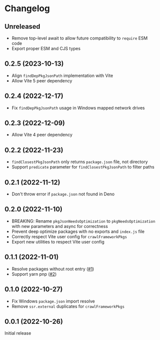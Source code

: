 # Changelog

## Unreleased

- Remove top-level await to allow future compatibility to `require` ESM code
- Export proper ESM and CJS types

## 0.2.5 (2023-10-13)

- Align `findDepPkgJsonPath` implementation with Vite
- Allow Vite 5 peer dependency

## 0.2.4 (2022-12-17)

- Fix `findDepPkgJsonPath` usage in Windows mapped network drives

## 0.2.3 (2022-12-09)

- Allow Vite 4 peer dependency

## 0.2.2 (2022-11-23)

- `findClosestPkgJsonPath` only returns `package.json` file, not directory
- Support `predicate` parameter for `findClosestPkgJsonPath` to filter paths

## 0.2.1 (2022-11-12)

- Don't throw error if `package.json` not found in Deno

## 0.2.0 (2022-11-10)

- BREAKING: Rename `pkgJsonNeedsOptimization` to `pkgNeedsOptimization` with new parameters and async for correctness
- Prevent deep optimize packages with no exports and `index.js` file
- Correctly respect Vite user config for `crawlFrameworkPkgs`
- Export new utilities to respect Vite user config

## 0.1.1 (2022-11-01)

- Resolve packages without root entry ([#1](https://github.com/svitejs/vitefu/issues/1))
- Support yarn pnp ([#2](https://github.com/svitejs/vitefu/issues/2))

## 0.1.0 (2022-10-27)

- Fix Windows `package.json` import resolve
- Remove `ssr.external` duplicates for `crawlFrameworkPkgs`

## 0.0.1 (2022-10-26)

Initial release
